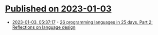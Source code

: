 # [Published on 2023-01-03](index.md)

* [2023-01-03, 05:37:17](https://news.ycombinator.com/item?id=34228114) - [26 programming languages in 25 days, Part 2: Reflections on language design](https://matt.might.net/articles/26-languages-part2/)

